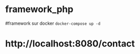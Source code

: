 # framework_php


#framework sur docker 
``` docker-compose up -d ```

# http://localhost:8080/contact
